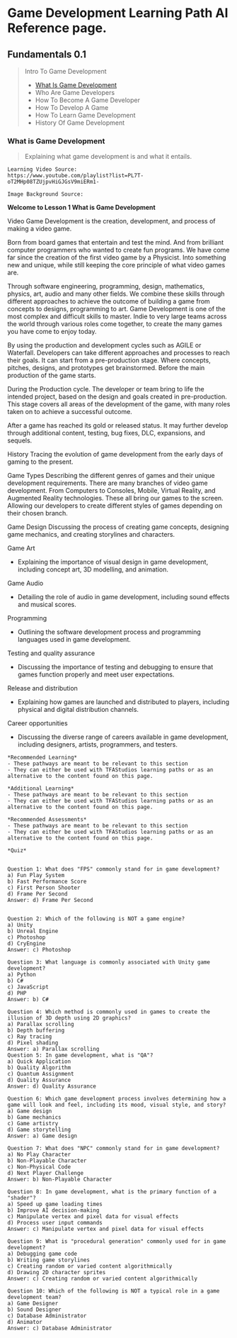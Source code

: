 #  Game Development Learning Path AI Reference page.

 ## Fundamentals 0.1
> Intro To Game Development
 >  - [What Is Game Development](#what-is-game-development)
 >  - Who Are Game Developers
 >  - How To Become A Game Developer
 >  - How To Develop A Game
 >  - How To Learn Game Development
 >  - History Of Game Development



### What is Game Development
> Explaining what game development is and what it entails.



```
Learning Video Source:
https://www.youtube.com/playlist?list=PL7T-oT2MHp08TZUjpvHiGJGsV9miERm1-

Image Background Source:
```


**Welcome to Lesson 1 What is Game Development**

Video Game Development is the creation, development, and process of making a video game.

Born from board games that entertain and test the mind. And from brilliant computer programmers who wanted to create fun programs. We have come far since the creation of the first video game by a Physicist. Into something new and unique, while still keeping the core principle of what video games are.
 
Through software engineering, programming, design, mathematics, physics, art, audio and many other fields. We combine these skills through different approaches to achieve the outcome of building a game from concepts to designs, programming to art. Game Development is one of the most complex and difficult skills to master. Indie to very large teams across the world through various roles come together, to create the many games you have come to enjoy today.

By using the production and development cycles such as AGILE or Waterfall. Developers can take different approaches and processes to reach their goals. It can start from a pre-production stage. Where concepts,  pitches, designs, and prototypes get brainstormed. Before the main production of the game starts.
 
During the Production cycle. The developer or team bring to life the intended project, based on the design and goals created in pre-production. This stage covers all areas of the development of the game, with many roles taken on to achieve a successful outcome.
 
After a game has reached its gold or released status. It may further develop through additional content, testing, bug fixes, DLC, expansions, and sequels.

History
 Tracing the evolution of game development from the early days of gaming to the present.

Game Types
 Describing the different genres of games and their unique development requirements.
There are many branches of video game development. From Computers to Consoles, Mobile, Virtual Reality, and Augmented Reality technologies. These all bring our games to the screen. Allowing our developers to create different styles of games depending on their chosen branch.

Game Design
 Discussing the process of creating game concepts, designing game mechanics, and creating storylines and characters.

Game Art
 - Explaining the importance of visual design in game development, including concept art, 3D modelling, and animation.
   
Game Audio
 - Detailing the role of audio in game development, including sound effects and musical scores.
   
Programming
 - Outlining the software development process and programming languages used in game development.
   
Testing and quality assurance
 - Discussing the importance of testing and debugging to ensure that games function properly and meet user expectations.
   
Release and distribution
 - Explaining how games are launched and distributed to players, including physical and digital distribution channels.
   
Career opportunities
 - Discussing the diverse range of careers available in game development, including designers, artists, programmers, and testers.
   
```
*Recommended Learning*
- These pathways are meant to be relevant to this section
- They can either be used with TFAStudios learning paths or as an alternative to the content found on this page.
  
*Additional Learning*
- These pathways are meant to be relevant to this section
- They can either be used with TFAStudios learning paths or as an alternative to the content found on this page.
  
*Recommended Assessments*
- These pathways are meant to be relevant to this section
- They can either be used with TFAStudios learning paths or as an alternative to the content found on this page.
```
```
*Quiz*


Question 1: What does "FPS" commonly stand for in game development?
a) Fun Play System
b) Fast Performance Score
c) First Person Shooter
d) Frame Per Second
Answer: d) Frame Per Second


Question 2: Which of the following is NOT a game engine?
a) Unity
b) Unreal Engine
c) Photoshop
d) CryEngine
Answer: c) Photoshop

Question 3: What language is commonly associated with Unity game development?
a) Python
b) C#
c) JavaScript
d) PHP
Answer: b) C#

Question 4: Which method is commonly used in games to create the illusion of 3D depth using 2D graphics?
a) Parallax scrolling
b) Depth buffering
c) Ray tracing
d) Pixel shading
Answer: a) Parallax scrolling
Question 5: In game development, what is "QA"?
a) Quick Application
b) Quality Algorithm
c) Quantum Assignment
d) Quality Assurance
Answer: d) Quality Assurance

Question 6: Which game development process involves determining how a game will look and feel, including its mood, visual style, and story?
a) Game design
b) Game mechanics
c) Game artistry
d) Game storytelling
Answer: a) Game design

Question 7: What does "NPC" commonly stand for in game development?
a) No Play Character
b) Non-Playable Character
c) Non-Physical Code
d) Next Player Challenge
Answer: b) Non-Playable Character

Question 8: In game development, what is the primary function of a "shader"?
a) Speed up game loading times
b) Improve AI decision-making
c) Manipulate vertex and pixel data for visual effects
d) Process user input commands
Answer: c) Manipulate vertex and pixel data for visual effects

Question 9: What is "procedural generation" commonly used for in game development?
a) Debugging game code
b) Writing game storylines
c) Creating random or varied content algorithmically
d) Drawing 2D character sprites
Answer: c) Creating random or varied content algorithmically

Question 10: Which of the following is NOT a typical role in a game development team?
a) Game Designer
b) Sound Designer
c) Database Administrator
d) Animator
Answer: c) Database Administrator
```

